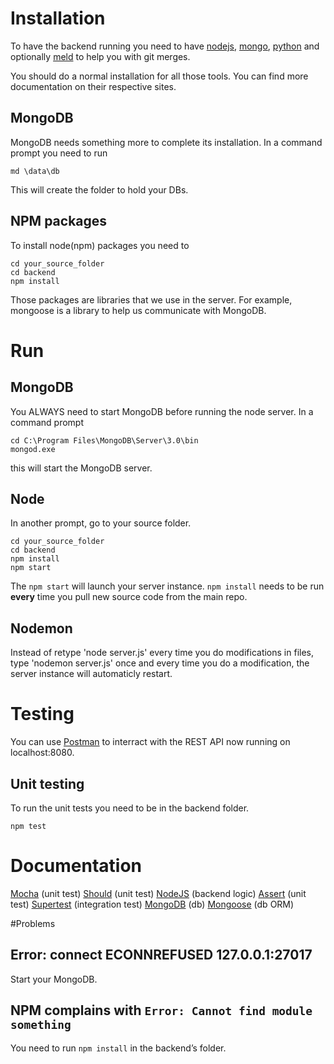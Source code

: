 # Installation
To have the backend running you need to have [nodejs](https://nodejs.org/dist/v0.12.6/x64/node-v0.12.6-x64.msi),
[mongo](https://fastdl.mongodb.org/win32/mongodb-win32-x86_64-2008plus-ssl-3.0.4-signed.msi),
[python](https://www.python.org/ftp/python/3.4.3/python-3.4.3.amd64.msi)
and optionally [meld](https://download.gnome.org/binaries/win32/meld/3.12/Meld-3.12.3-win32.msi) to help you with git merges.

You should do a normal installation for all those tools. You can find more documentation on their respective sites.

## MongoDB
MongoDB needs something more to complete its installation. In a command prompt you need to run
```
md \data\db
```
This will create the folder to hold your DBs.

## NPM packages
To install node(npm) packages you need to
```
cd your_source_folder
cd backend
npm install
```
Those packages are libraries that we use in the server. For example, mongoose is a library to help us communicate with MongoDB.

# Run
## MongoDB
You ALWAYS need to start MongoDB before running the node server. In a command prompt
```
cd C:\Program Files\MongoDB\Server\3.0\bin
mongod.exe
```
this will start the MongoDB server.
## Node
In another prompt, go to your source folder.
```
cd your_source_folder
cd backend
npm install
npm start
```
The ```npm start``` will launch your server instance. ```npm install``` needs to be run **every** time you pull new source code from the main repo.

## Nodemon
Instead of retype 'node server.js' every time you do modifications in files, type 'nodemon server.js' once and every time you do a modification, 
the server instance will automaticly restart.

# Testing
You can use [Postman](https://www.getpostman.com/) to interract with the REST API now running on localhost:8080.

## Unit testing
To run the unit tests you need to be in the backend folder.
```
npm test
```

# Documentation
[Mocha](http://mochajs.org/#getting-started) (unit test)
[Should](https://shouldjs.github.io/) (unit test)
[NodeJS](https://nodejs.org/api/) (backend logic)
[Assert](https://nodejs.org/api/assert.html) (unit test)
[Supertest](https://github.com/visionmedia/supertest) (integration test)
[MongoDB](http://docs.mongodb.org/manual/) (db)
[Mongoose](http://mongoosejs.com/docs/guide.html) (db ORM)

#Problems
## Error: connect ECONNREFUSED 127.0.0.1:27017
Start your MongoDB.

## NPM complains with ```Error: Cannot find module something```
You need to run ```npm install``` in the backend’s folder.
